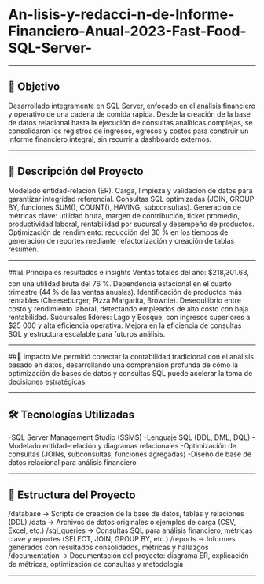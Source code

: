 # An-lisis-y-redacci-n-de-Informe-Financiero-Anual-2023-Fast-Food-SQL-Server-

---

## 🎯 Objetivo
Desarrollado íntegramente en SQL Server, enfocado en el análisis financiero y operativo de una cadena de comida rápida. Desde la creación de la base de datos relacional hasta la ejecución de consultas analíticas complejas, se consolidaron los registros de ingresos, egresos y costos para construir un informe financiero integral, sin recurrir a dashboards externos.


---

## 🧠 Descripción del Proyecto
Modelado entidad-relación (ER).
Carga, limpieza y validación de datos para garantizar integridad referencial.
Consultas SQL optimizadas (JOIN, GROUP BY, funciones SUM(), COUNT(), HAVING, subconsultas).
Generación de métricas clave: utilidad bruta, margen de contribución, ticket promedio, productividad laboral, rentabilidad por sucursal y desempeño de productos.
Optimización de rendimiento: reducción del 30 % en los tiempos de generación de reportes mediante refactorización y creación de tablas resumen.

---

##📊 Principales resultados e insights
Ventas totales del año: $218,301.63, con una utilidad bruta del 76 %.
Dependencia estacional en el cuarto trimestre (44 % de las ventas anuales).
Identificación de productos más rentables (Cheeseburger, Pizza Margarita, Brownie).
Desequilibrio entre costo y rendimiento laboral, detectando empleados de alto costo con baja rentabilidad.
Sucursales líderes: Lago y Bosque, con ingresos superiores a $25 000 y alta eficiencia operativa.
Mejora en la eficiencia de consultas SQL y estructura escalable para futuros análisis.


---

##🎯 Impacto
Me permitió conectar la contabilidad tradicional con el análisis basado en datos, desarrollando una comprensión profunda de cómo la optimización de bases de datos y consultas SQL puede acelerar la toma de decisiones estratégicas.

---

## 🛠️ Tecnologías Utilizadas
-SQL Server Management Studio (SSMS)
-Lenguaje SQL (DDL, DML, DQL)
-Modelado entidad–relación y diagramas relacionales
-Optimización de consultas (JOINs, subconsultas, funciones agregadas)
-Diseño de base de datos relacional para análisis financiero


---

## 📂 Estructura del Proyecto
/database               → Scripts de creación de la base de datos, tablas y relaciones (DDL)
/data                   → Archivos de datos originales o ejemplos de carga (CSV, Excel, etc.)
/sql_queries            → Consultas SQL para análisis financiero, métricas clave y reportes (SELECT, JOIN, GROUP BY, etc.)
/reports                → Informes generados con resultados consolidados, métricas y hallazgos
/documentation          → Documentación del proyecto: diagrama ER, explicación de métricas, optimización de consultas y metodología

---

